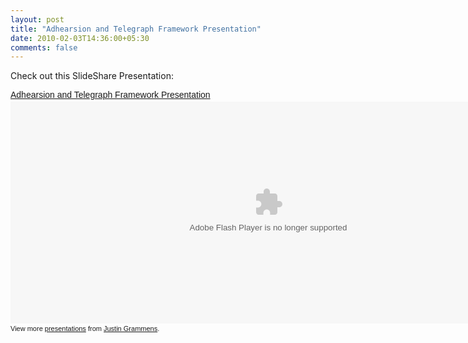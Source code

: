 ```yaml
---
layout: post
title: "Adhearsion and Telegraph Framework Presentation"
date: 2010-02-03T14:36:00+05:30
comments: false
---
```


Check out this SlideShare Presentation: <div style="width:825px;text-align:left" id="__ss_881934"><a style="font:14px Helvetica,Arial,Sans-serif;display:block;margin:12px 0 3px 0;text-decoration:underline;" href="http://www.slideshare.net/justingrammens/rumvoip" title="Adhearsion and Telegraph Framework Presentation">Adhearsion and Telegraph Framework Presentation</a><object style="margin:0px" width="825" height="355"><param name="movie" value="http://static.slidesharecdn.com/swf/ssplayer2.swf?doc=rumvoip-123073798056-phpapp01&stripped_title=rumvoip" /><param name="allowFullScreen" value="true"/><param name="allowScriptAccess" value="always"/><embed src="http://static.slidesharecdn.com/swf/ssplayer2.swf?doc=rumvoip-123073798056-phpapp01&stripped_title=rumvoip" type="application/x-shockwave-flash" allowscriptaccess="always" allowfullscreen="true" width="825" height="355"></embed></object><div style="font-size:11px;font-family:tahoma,arial;height:26px;padding-top:2px;">View more <a style="text-decoration:underline;" href="http://www.slideshare.net/">presentations</a> from <a style="text-decoration:underline;" href="http://www.slideshare.net/justingrammens">Justin Grammens</a>.</div></div>
